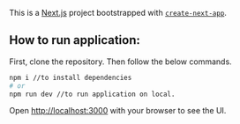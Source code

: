 This is a [Next.js](https://nextjs.org) project bootstrapped with [`create-next-app`](https://nextjs.org/docs/app/api-reference/cli/create-next-app).

## How to run application:

First, clone the repository. Then follow the below commands.

```bash
npm i //to install dependencies
# or
npm run dev //to run application on local.
```

Open [http://localhost:3000](http://localhost:3000) with your browser to see the UI.



